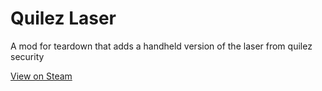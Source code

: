 # Quilez Laser

A mod for teardown that adds a handheld version of the laser from quilez security

[View on Steam](https://steamcommunity.com/sharedfiles/filedetails/?id=2697004953)
